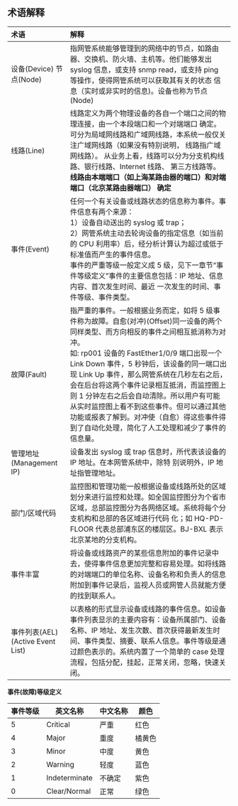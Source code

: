 ## 术语解释

|术语|解释|
|:--|:--|
|设备(Device) 节点(Node)|指网管系统能够管理到的网络中的节点，如路由器、交换机、防火墙、主机等。他们能够发出 syslog 信息，或支持 snmp read，或支持 ping 等操作，使得网管系统可以获取其有关的状态 信息（实时或非实时的信息)。设备也称为节点(Node)|
|线路(Line)|  线路定义为两个物理设备的各自一个端口之间的物理连接，由一个本段端口和一个对端端口 确定。可分为局域网线路和广域网线路，本系统一般仅关注广域网线路（如果没有特别说明， 线路指广域网线路）。 从业务上看，线路可以分为分支机构线路、银行线路、Internet 线路、 第三方线路等。**线路由本端端口（如上海某路由器的端口）和对端端口（北京某路由器端口） 确定**|
|事件(Event)|	任何一个有关设备或线路状态的信息称为事件。事件信息有两个来源：<br>1）设备自动送出的 syslog 或 trap；<br>2）网管系统主动去轮询设备的指定信息（如当前的 CPU 利用率）后，经分析计算认为超过或低于标准值而产生的事件信息。<br>事件的严重等级一般定义成 5 级，见下一章节“事件等级定义”事件的主要信息包括：IP 地址、信息内容、首次发生时间、最近 一次发生的时间、事件等级、事件类型。|
|故障(Fault)	|指严重的事件。一般根据业务而定，如将 5 级事件称为故障。自愈(对冲)(Offset)同一设备的两个同样类型、而方向相反的事件之间相互抵消称为对冲。<br>如: rp001 设备的 FastEther1/0/9 端口出现一个 Link Down 事件，5 秒钟后，该设备的同一端口出现 Link Up 事件，那么网管系统在几秒左右之后，会在后台将这两个事件记录相互抵消，而监控图上则 1 分钟左右之后会自动清除。所以用户有可能从实时监控图上看不到这些事件。但可以通过其他功能或报表了解到。对冲使（自愈）得这些事件得到了自动化处理，简化了人工处理和减少了事件的信息量。|
|管理地址(Management IP)	|设备发出 syslog 或 trap 信息时，所代表该设备的 IP 地址。在本网管系统中，除特 别说明外，IP 地址指管理地址。|
|部门/区域代码|	监控图和管理功能一般根据设备或线路所处的区域划分来进行监控和处理。如全国监控图分为个省市区域，总部监控图分为各网络区域。系统将每个分支机构和总部的各区域进行代码 化；如 HQ-PD-FLOOR 代表总部浦东区的楼层区。BJ-BXL 表示北京某地的分支机构。|
|事件丰富|	将设备或线路资产的某些信息附加的事件记录中去，使得事件信息更加完整和容易处理。如将线路的对端端口的单位名称、设备名称和负责人的信息附加到事件记录后，监视人员或网管人员就能方便的找到联系人。|
|事件列表(AEL)(Active Event List)|	以表格的形式显示设备或线路的事件信息。如设备事件列表显示的主要内容有：设备所属部门、设备名称、IP 地址、发生次数、首次获得最新发生时间、事件类型、摘要、联系人信息。事件等级是通过颜色表示的。系统内置了一个简单的 case 处理流程，包括分配，挂起，正常关闭，忽略，快速关闭。|

**事件(故障)等级定义**

|事件等级|	英文名称	|中文名称|	颜色|
|--|--|--|--|
|5	|Critical|	严重|	红色|
|4	|Major|	重度	|橘黄色|
|3 | Minor|	中度	|黄色|
|2	|Warning	|轻度|	蓝色|
|1|	Indeterminate	|不确定|	紫色|
|0	|Clear/Normal |	正常|	绿色|
